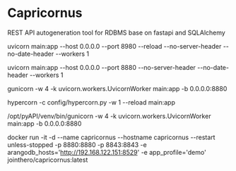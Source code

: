 # Capricornus

REST API autogeneration tool for RDBMS base on fastapi and SQLAlchemy

uvicorn main:app --host 0.0.0.0 --port 8980 --reload --no-server-header --no-date-header --workers 1

uvicorn main:app --host 0.0.0.0 --port 8880 --no-server-header --no-date-header --workers 1

gunicorn -w 4 -k uvicorn.workers.UvicornWorker main:app -b 0.0.0.0:8880

hypercorn -c config/hypercorn.py -w 1 --reload main:app

/opt/pyAPI/venv/bin/gunicorn -w 4 -k uvicorn.workers.UvicornWorker main:app -b 0.0.0.0:8880

docker run -it -d --name capricornus --hostname capricornus --restart unless-stopped -p 8880:8880 -p 8843:8843 -e arangodb_hosts='http://192.168.122.151:8529' -e app_profile='demo' jointhero/capricornus:latest
